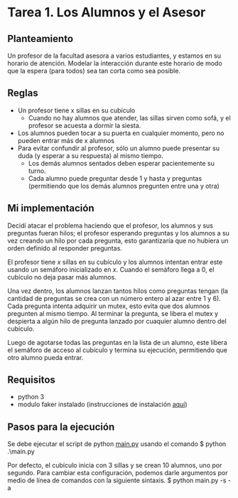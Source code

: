 # Tarea 1. Los Alumnos y el Asesor

## Planteamiento
Un profesor de la facultad asesora a varios estudiantes, y estamos
en su horario de atención.
Modelar la interacción durante este horario de modo que la espera
(para todos) sea tan corta como sea posible.

## Reglas
* Un profesor tiene x sillas en su cubículo
  * Cuando no hay alumnos que atender, las sillas sirven como sofá, y el profesor se acuesta a dormir la siesta.
* Los alumnos pueden tocar a su puerta en cualquier momento, pero no pueden entrar más de x alumnos
* Para evitar confundir al profesor, sólo un alumno puede presentar su duda (y esperar a su respuesta) al mismo tiempo.
  * Los demás alumnos sentados deben esperar pacientemente su turno.
  * Cada alumno puede preguntar desde 1 y hasta y preguntas (permitiendo que los demás alumnos pregunten entre una y otra)

## Mi implementación
Decidí atacar el problema haciendo que el profesor, los alumnos y sus preguntas fueran hilos; el profesor esperando preguntas y los alumnos a su vez creando un hilo por cada pregunta, esto garantizaría que no hubiera un orden definido al responder preguntas.

El profesor tiene *x* sillas en su cubículo y los alumnos intentan entrar este usando un semáforo inicializado en *x*. Cuando el semáforo llega a 0, el cubículo no deja pasar más alumnos. 

Una vez dentro, los alumnos lanzan tantos hilos como preguntas tengan (la cantidad de preguntas se crea con un número entero al azar entre 1 y 6). Cada pregunta intenta adquirir un mutex, esto evita que dos alumnos pregunten al mismo tiempo. Al terminar la pregunta, se libera el mutex y despierta a algún hilo de pregunta lanzado por cuaquier alumno dentro del cubículo. 

Luego de agotarse todas las preguntas en la lista de un alumno, este libera el semáforo de acceso al cubículo y termina su ejecución, permitiendo que otro alumno pueda entrar.

## Requisitos
* python 3
* modulo faker instalado (instrucciones de instalación [aquí](https://pypi.org/project/Faker/))

## Pasos para la ejecución
Se debe ejecutar el script de python [main.py](./main.py) usando el comando
    $ python .\main.py

Por defecto, el cubículo inicia con 3 sillas y se crean 10 alumnos, uno por segundo. Para cambiar esta configuración, podemos darle argumentos por medio de línea de comandos con la siguiente sintaxis.
    $ python main.py -s <numero de sillas> -a <numero de alumnos>